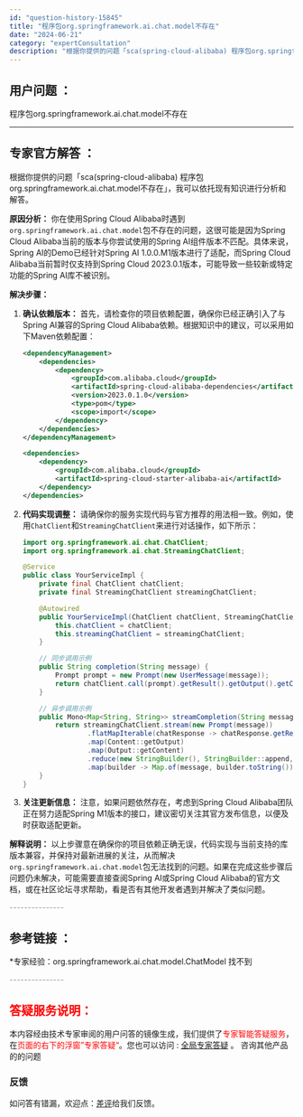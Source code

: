 ```yaml
---
id: "question-history-15845"
title: "程序包org.springframework.ai.chat.model不存在"
date: "2024-06-21"
category: "expertConsultation"
description: "根据你提供的问题「sca(spring-cloud-alibaba) 程序包org.springframework.ai.chat.model不存在」，我可以依托现有知识进行分析和解答。**原因分析：**你在使用Spring Cloud Alibaba时遇到`org.springframework."
---
```


## 用户问题 ： 
 程序包org.springframework.ai.chat.model不存在  

---------------
## 专家官方解答 ：

根据你提供的问题「sca(spring-cloud-alibaba) 程序包org.springframework.ai.chat.model不存在」，我可以依托现有知识进行分析和解答。

**原因分析：**
你在使用Spring Cloud Alibaba时遇到`org.springframework.ai.chat.model`包不存在的问题，这很可能是因为Spring Cloud Alibaba当前的版本与你尝试使用的Spring AI组件版本不匹配。具体来说，Spring AI的Demo已经针对Spring AI 1.0.0.M1版本进行了适配，而Spring Cloud Alibaba当前暂时仅支持到Spring Cloud 2023.0.1版本，可能导致一些较新或特定功能的Spring AI库不被识别。

**解决步骤：**

1. **确认依赖版本：** 首先，请检查你的项目依赖配置，确保你已经正确引入了与Spring AI兼容的Spring Cloud Alibaba依赖。根据知识中的建议，可以采用如下Maven依赖配置：

   ```xml
   <dependencyManagement>
       <dependencies>
           <dependency>
               <groupId>com.alibaba.cloud</groupId>
               <artifactId>spring-cloud-alibaba-dependencies</artifactId>
               <version>2023.0.1.0</version>
               <type>pom</type>
               <scope>import</scope>
           </dependency>
       </dependencies>
   </dependencyManagement>

   <dependencies>
       <dependency>
           <groupId>com.alibaba.cloud</groupId>
           <artifactId>spring-cloud-starter-alibaba-ai</artifactId>
       </dependency>
   </dependencies>
   ```

2. **代码实现调整：** 请确保你的服务实现代码与官方推荐的用法相一致。例如，使用`ChatClient`和`StreamingChatClient`来进行对话操作，如下所示：

   ```java
   import org.springframework.ai.chat.ChatClient;
   import org.springframework.ai.chat.StreamingChatClient;

   @Service
   public class YourServiceImpl {
       private final ChatClient chatClient;
       private final StreamingChatClient streamingChatClient;

       @Autowired
       public YourServiceImpl(ChatClient chatClient, StreamingChatClient streamingChatClient) {
           this.chatClient = chatClient;
           this.streamingChatClient = streamingChatClient;
       }

       // 同步调用示例
       public String completion(String message) {
           Prompt prompt = new Prompt(new UserMessage(message));
           return chatClient.call(prompt).getResult().getOutput().getContent();
       }

       // 异步调用示例
       public Mono<Map<String, String>> streamCompletion(String message) {
           return streamingChatClient.stream(new Prompt(message))
                   .flatMapIterable(chatResponse -> chatResponse.getResults())
                   .map(Content::getOutput)
                   .map(Output::getContent)
                   .reduce(new StringBuilder(), StringBuilder::append, (left, right) -> left)
                   .map(builder -> Map.of(message, builder.toString()));
       }
   }
   ```

3. **关注更新信息：** 注意，如果问题依然存在，考虑到Spring Cloud Alibaba团队正在努力适配Spring M1版本的接口，建议密切关注其官方发布信息，以便及时获取适配更新。

**解释说明：**
以上步骤意在确保你的项目依赖正确无误，代码实现与当前支持的库版本兼容，并保持对最新进展的关注，从而解决`org.springframework.ai.chat.model`包无法找到的问题。如果在完成这些步骤后问题仍未解决，可能需要直接查阅Spring AI或Spring Cloud Alibaba的官方文档，或在社区论坛寻求帮助，看是否有其他开发者遇到并解决了类似问题。


<font color="#949494">---------------</font> 


## 参考链接 ：

*专家经验：org.springframework.ai.chat.model.ChatModel 找不到 


 <font color="#949494">---------------</font> 
 


## <font color="#FF0000">答疑服务说明：</font> 

本内容经由技术专家审阅的用户问答的镜像生成，我们提供了<font color="#FF0000">专家智能答疑服务</font>，在<font color="#FF0000">页面的右下的浮窗”专家答疑“</font>。您也可以访问 : [全局专家答疑](https://answer.opensource.alibaba.com/docs/intro) 。 咨询其他产品的的问题

### 反馈
如问答有错漏，欢迎点：[差评](https://ai.nacos.io/user/feedbackByEnhancerGradePOJOID?enhancerGradePOJOId=15847)给我们反馈。
